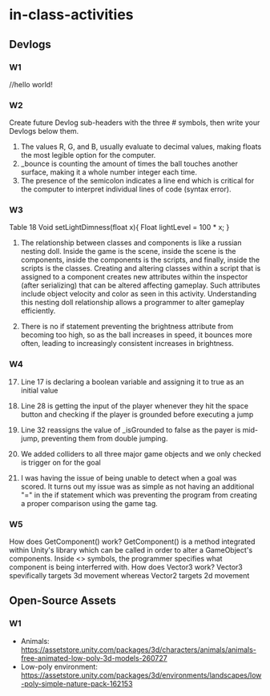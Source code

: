 # in-class-activities
## Devlogs
### W1
//hello world!

### W2
Create future Devlog sub-headers with the three # symbols, then write your Devlogs below them.

1. The values R, G, and B, usually evaluate to decimal values, making floats the most legible option for the computer.
2. _bounce is counting the amount of times the ball touches another surface, making it a whole number integer each time.
3. The presence of the semicolon indicates a line end which is critical for the computer to interpret individual lines of code (syntax error). 

### W3
Table 18
Void setLightDimness(float x){
		Float lightLevel = 100 * x;
}

1. The relationship between classes and components is like a russian nesting doll. Inside the game is the scene, inside the scene is the components, inside the components is the scripts, and finally, inside the scripts is the classes. Creating and altering classes within a script that is assigned to a component creates new attributes within the inspector (after serializing) that can be altered affecting gameplay. Such attributes include object velocity and color as seen in this activity. Understanding this nesting doll relationship allows a programmer to alter gameplay efficiently.

2. There is no if statement preventing the brightness attribute from becoming too high, so as the ball increases in speed, it bounces more often, leading to increasingly consistent increases in brightness.

### W4
17. Line 17 is declaring a boolean variable and assigning it to true as an initial value
28. Line 28 is getting the input of the player whenever they hit the space button and checking if the player is grounded before executing a jump
32. Line 32 reassigns the value of _isGrounded to false as the payer is mid-jump, preventing them from double jumping.

1. We added colliders to all three major game objects and we only checked is trigger on for the goal
2. I was having the issue of being unable to detect when a goal was scored. It turns out my issue was as simple as not having an additional "=" in the if statement which was preventing the program from creating a proper comparison using the game tag.

### W5
How does GetComponent() work?
GetComponent() is a method integrated within Unity's library which can be called in order to alter a GameObject's components. Inside <> symbols, the programmer specifies what component is being interferred with.
How does Vector3 work?
Vector3 spevifically targets 3d movement whereas Vector2 targets 2d movement

## Open-Source Assets
### W1
- Animals: https://assetstore.unity.com/packages/3d/characters/animals/animals-free-animated-low-poly-3d-models-260727 
- Low-poly environment: https://assetstore.unity.com/packages/3d/environments/landscapes/low-poly-simple-nature-pack-162153 
